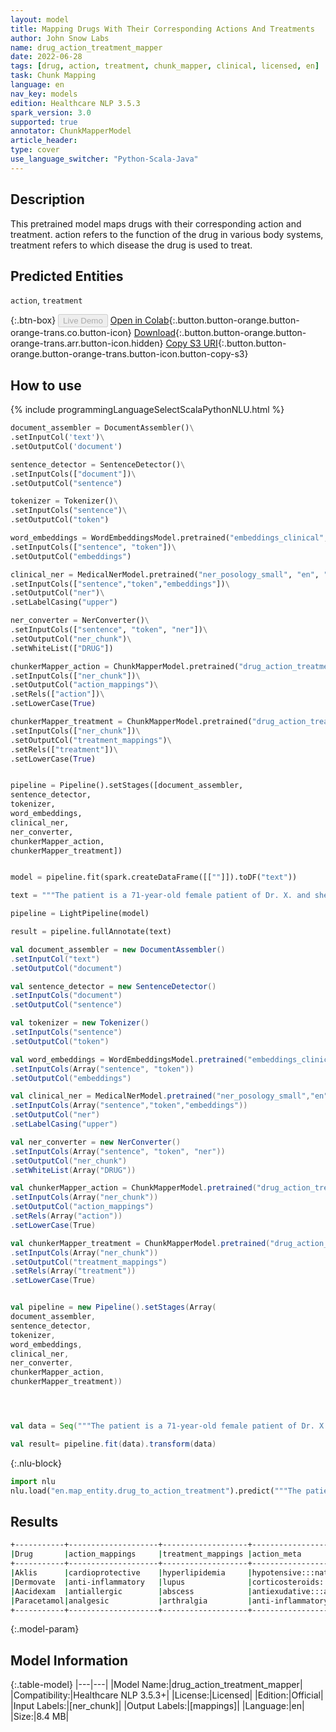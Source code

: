 ```yaml
---
layout: model
title: Mapping Drugs With Their Corresponding Actions And Treatments
author: John Snow Labs
name: drug_action_treatment_mapper
date: 2022-06-28
tags: [drug, action, treatment, chunk_mapper, clinical, licensed, en]
task: Chunk Mapping
language: en
nav_key: models
edition: Healthcare NLP 3.5.3
spark_version: 3.0
supported: true
annotator: ChunkMapperModel
article_header:
type: cover
use_language_switcher: "Python-Scala-Java"
---
```


## Description

This pretrained model maps drugs with their corresponding action and treatment. action refers to the function of the drug in various body systems, treatment refers to which disease the drug is used to treat.

## Predicted Entities

`action`, `treatment`

{:.btn-box}
<button class="button button-orange" disabled>Live Demo</button>
[Open in Colab](https://colab.research.google.com/github/JohnSnowLabs/spark-nlp-workshop/blob/master/tutorials/Certification_Trainings/Healthcare/26.Chunk_Mapping.ipynb){:.button.button-orange.button-orange-trans.co.button-icon}
[Download](https://s3.amazonaws.com/auxdata.johnsnowlabs.com/clinical/models/drug_action_treatment_mapper_en_3.5.3_3.0_1656398556500.zip){:.button.button-orange.button-orange-trans.arr.button-icon.hidden}
[Copy S3 URI](s3://auxdata.johnsnowlabs.com/clinical/models/drug_action_treatment_mapper_en_3.5.3_3.0_1656398556500.zip){:.button.button-orange.button-orange-trans.button-icon.button-copy-s3}

## How to use



<div class="tabs-box" markdown="1">
{% include programmingLanguageSelectScalaPythonNLU.html %}

```python
document_assembler = DocumentAssembler()\
.setInputCol('text')\
.setOutputCol('document')

sentence_detector = SentenceDetector()\
.setInputCols(["document"])\
.setOutputCol("sentence")

tokenizer = Tokenizer()\
.setInputCols("sentence")\
.setOutputCol("token")

word_embeddings = WordEmbeddingsModel.pretrained("embeddings_clinical", "en", "clinical/models")\
.setInputCols(["sentence", "token"])\
.setOutputCol("embeddings")

clinical_ner = MedicalNerModel.pretrained("ner_posology_small", "en", "clinical/models")\
.setInputCols(["sentence","token","embeddings"])\
.setOutputCol("ner")\
.setLabelCasing("upper")

ner_converter = NerConverter()\
.setInputCols(["sentence", "token", "ner"])\
.setOutputCol("ner_chunk")\
.setWhiteList(["DRUG"])

chunkerMapper_action = ChunkMapperModel.pretrained("drug_action_treatment_mapper", "en", "clinical/models")\
.setInputCols(["ner_chunk"])\
.setOutputCol("action_mappings")\
.setRels(["action"])\
.setLowerCase(True)

chunkerMapper_treatment = ChunkMapperModel.pretrained("drug_action_treatment_mapper", "en", "clinical/models")\
.setInputCols(["ner_chunk"])\
.setOutputCol("treatment_mappings")\
.setRels(["treatment"])\
.setLowerCase(True)


pipeline = Pipeline().setStages([document_assembler,
sentence_detector,
tokenizer, 
word_embeddings,
clinical_ner, 
ner_converter,
chunkerMapper_action,
chunkerMapper_treatment])


model = pipeline.fit(spark.createDataFrame([[""]]).toDF("text"))

text = """The patient is a 71-year-old female patient of Dr. X. and she was given Aklis, Dermovate, Aacidexam and Paracetamol."""

pipeline = LightPipeline(model)

result = pipeline.fullAnnotate(text)
```
```scala
val document_assembler = new DocumentAssembler()
.setInputCol("text")
.setOutputCol("document")

val sentence_detector = new SentenceDetector()
.setInputCols("document")
.setOutputCol("sentence")

val tokenizer = new Tokenizer()
.setInputCols("sentence")
.setOutputCol("token")

val word_embeddings = WordEmbeddingsModel.pretrained("embeddings_clinical", "en", "clinical/models")
.setInputCols(Array("sentence", "token"))
.setOutputCol("embeddings")

val clinical_ner = MedicalNerModel.pretrained("ner_posology_small","en","clinical/models")
.setInputCols(Array("sentence","token","embeddings"))
.setOutputCol("ner")
.setLabelCasing("upper")

val ner_converter = new NerConverter()
.setInputCols(Array("sentence", "token", "ner"))
.setOutputCol("ner_chunk")
.setWhiteList(Array("DRUG"))

val chunkerMapper_action = ChunkMapperModel.pretrained("drug_action_treatment_mapper", "en", "clinical/models")
.setInputCols(Array("ner_chunk"))
.setOutputCol("action_mappings")
.setRels(Array("action"))
.setLowerCase(True)

val chunkerMapper_treatment = ChunkMapperModel.pretrained("drug_action_treatment_mapper", "en", "clinical/models")
.setInputCols(Array("ner_chunk"))
.setOutputCol("treatment_mappings")
.setRels(Array("treatment"))
.setLowerCase(True)


val pipeline = new Pipeline().setStages(Array(
document_assembler,
sentence_detector,
tokenizer, 
word_embeddings,
clinical_ner, 
ner_converter,
chunkerMapper_action,
chunkerMapper_treatment))




val data = Seq("""The patient is a 71-year-old female patient of Dr. X. and she was given Aklis, Dermovate, Aacidexam and Paracetamol.""").toDS.toDF("text")

val result= pipeline.fit(data).transform(data)
```


{:.nlu-block}
```python
import nlu
nlu.load("en.map_entity.drug_to_action_treatment").predict("""The patient is a 71-year-old female patient of Dr. X. and she was given Aklis, Dermovate, Aacidexam and Paracetamol.""")
```

</div>

## Results

```bash
+-----------+--------------------+-------------------+------------------------------------------------------------+-----------------------------------------------------------------------------+
|Drug       |action_mappings     |treatment_mappings |action_meta                                                 |treatment_meta                                                               |
+-----------+--------------------+-------------------+------------------------------------------------------------+-----------------------------------------------------------------------------+
|Aklis      |cardioprotective    |hyperlipidemia     |hypotensive:::natriuretic                                   |hypertension:::diabetic kidney disease:::cerebrovascular accident:::smoking  |
|Dermovate  |anti-inflammatory   |lupus              |corticosteroids::: dermatological preparations:::very strong|discoid lupus erythematosus:::empeines:::psoriasis:::eczema                  |
|Aacidexam  |antiallergic        |abscess            |antiexudative:::anti-inflammatory:::anti-shock              |brain abscess:::agranulocytosis:::adrenogenital syndrome                     |
|Paracetamol|analgesic           |arthralgia         |anti-inflammatory:::antipyretic:::pain reliever             |period pain:::pain:::sore throat:::headache:::influenza:::toothache          |   
+-----------+--------------------+-------------------+------------------------------------------------------------+-----------------------------------------------------------------------------+
```

{:.model-param}
## Model Information

{:.table-model}
|---|---|
|Model Name:|drug_action_treatment_mapper|
|Compatibility:|Healthcare NLP 3.5.3+|
|License:|Licensed|
|Edition:|Official|
|Input Labels:|[ner_chunk]|
|Output Labels:|[mappings]|
|Language:|en|
|Size:|8.4 MB|

